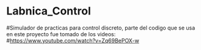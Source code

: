 # Labnica_Control

#Simulador de practicas para control discreto, parte del codigo que se usa en este proyecto fue tomado de los videos:
#https://www.youtube.com/watch?v=Zq69BePOX-w
